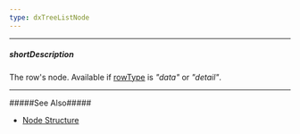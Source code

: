 ```yaml
---
type: dxTreeListNode
---
```

---
##### shortDescription
The row's node. Available if [rowType](/api-reference/10%20UI%20Widgets/dxTreeList/6%20Row/rowType.md '/Documentation/ApiReference/UI_Widgets/dxTreeList/Row/#rowType') is *"data"* or *"detail"*.

---
#####See Also#####
- [Node Structure](/api-reference/10%20UI%20Widgets/dxTreeList/4%20Node '/Documentation/ApiReference/UI_Widgets/dxTreeList/Node/')